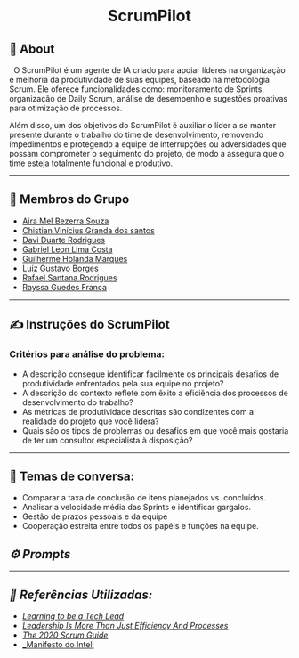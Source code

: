 
<h1 align="center">
<img src= "">
<p> ScrumPilot </p> 

 
</h1>
<h2>📘 About </h2> 
  &nbsp O ScrumPilot é um agente de IA criado para apoiar líderes na organização e melhoria da produtividade de suas equipes, baseado na metodologia Scrum. Ele oferece funcionalidades como: monitoramento de Sprints, organização de Daily Scrum, análise de desempenho e sugestões proativas para otimização de processos.
 
 Além disso, um dos objetivos do ScrumPilot é auxiliar o líder a se manter presente durante o trabalho do time de desenvolvimento, removendo impedimentos e protegendo a equipe de interrupções ou adversidades que possam comprometer o seguimento do projeto, de modo a assegura que o time esteja totalmente funcional e produtivo.

---

## **👥 Membros do Grupo**  
- [Aira Mel Bezerra Souza ](http://www.linkedin.com/in/aira-mel-76325734a)
- [Chistian Vinícius Granda dos santos](http://www.linkedin.com/in/christian-gandra-714291252)
- [Davi Duarte Rodrigues](https://www.linkedin.com/in/daviduarte)
- [Gabriel Leon Lima Costa](https://www.linkedin.com/in/gabriel-leon-1545b0329?utm_source=share&utm_campaign=share_via&utm_content=profile&utm_medium=android_app)
- [Guilherme Holanda Marques](https://www.linkedin.com/in/guilherme-holanda-marques-a33aa6288/)
- [Luiz Gustavo Borges](#)
- [Rafael Santana Rodrigues](https://www.linkedin.com/in/rafael-santana-rodrigues/)
- [Rayssa Guedes França](https://www.linkedin.com/in/rayssaguedess/)

---

## **✍️ Instruções do ScrumPilot**
 ### **Critérios para análise do problema:**
- A descrição consegue identificar facilmente os principais desafios de produtividade enfrentados pela sua equipe no projeto?
- A descrição do contexto reflete com êxito a eficiência dos processos de desenvolvimento do trabalho?
- As métricas de produtividade descritas são condizentes com a realidade do projeto que você lidera?
- Quais são os tipos de problemas ou desafios em que você mais gostaria de ter um consultor especialista à disposição?

---

## **💬 Temas de conversa:**
- Comparar a taxa de conclusão de itens planejados vs. concluídos.
- Analisar a velocidade média das Sprints e identificar gargalos.
- Gestão de prazos pessoais e da equipe
- Cooperação estreita entre todos os papéis e funções na equipe.


## ***⚙️ Prompts***

---

## ***📖 Referências Utilizadas:***
-  [_Learning to be a Tech Lead_](https://miryeh.medium.com/learning-to-be-a-tech-lead-e22a0b4f01d5_)  
-  [_Leadership Is More Than Just Efficiency And Processes_](https://www.forbes.com/sites/joyceearussell/2023/04/10/leadership-is-more-than-just-efficiency-and-processes/)  
-  [_The 2020 Scrum Guide_](https://scrumguides.org/scrum-guide.html)
-  [_Manifesto do Inteli](https://drive.google.com/file/d/1gzboXJCmx6lv_rKqBi8wvm27idXi__N0/view)
